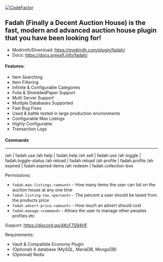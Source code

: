 [![CodeFactor](https://www.codefactor.io/repository/github/finally-a-decent/fadah/badge)](https://www.codefactor.io/repository/github/finally-a-decent/fadah)
## Fadah (Finally a Decent Auction House) is the fast, modern and advanced auction house plugin that you have been looking for!

- Modrinth/Download: https://modrinth.com/plugin/fadah/
- Docs: https://docs.preva1l.info/fadah/

#### Features:
- Item Searching
- Item Filtering
- Infinite & Configurable Categories
- Folia & ShreddedPaper Support
- Multi Server Support
- Multiple Databases Supported
- Fast Bug Fixes
- Used & battle tested in large production environments
- Configurable Max Listings
- Highly Configurable
- Transaction Logs

#### Commands
----------------------------------------
/ah | fadah.use
/ah help | fadah.help
/ah sell <amount> | fadah.use
/ah toggle | fadah.toggle-status
/ah reload | fadah.reload
/ah profile | fadah.profile
/ah expired | fadah.expired-items
/ah redeem | fadah.collection-box

Permissions:
- `fadah.max-listings.<amount>` - How many items the user can list on the auction house at any one time
- `fadah.listing-tax.<percent>` - The percent a user should be taxed from the products price
- `fadah.advert-price.<amount>` - How much an advert should cost
- `fadah.manage.<command>` - Allows the user to manage other peoples profiles etc

Support: https://discord.gg/4KcF7S94HF

Requirements:
- Vault & Compatible Economy Plugin
- (Optional) A database (MySQL, MariaDB, MongoDB)
- (Optional) Redis
